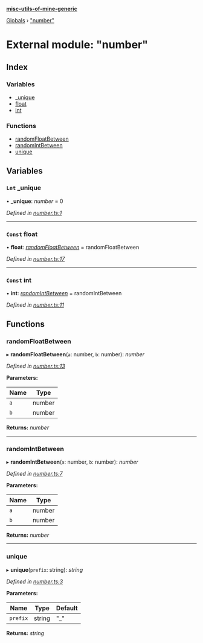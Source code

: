 **[misc-utils-of-mine-generic](../README.md)**

[Globals](../globals.md) › ["number"](_number_.md)

# External module: "number"

## Index

### Variables

* [_unique](_number_.md#let-_unique)
* [float](_number_.md#const-float)
* [int](_number_.md#const-int)

### Functions

* [randomFloatBetween](_number_.md#randomfloatbetween)
* [randomIntBetween](_number_.md#randomintbetween)
* [unique](_number_.md#unique)

## Variables

### `Let` _unique

• **_unique**: *number* = 0

*Defined in [number.ts:1](https://github.com/cancerberoSgx/misc-utils-of-mine/blob/d8d7bf0/misc-utils-of-mine-generic/src/number.ts#L1)*

___

### `Const` float

• **float**: *[randomFloatBetween](_number_.md#randomfloatbetween)* =  randomFloatBetween

*Defined in [number.ts:17](https://github.com/cancerberoSgx/misc-utils-of-mine/blob/d8d7bf0/misc-utils-of-mine-generic/src/number.ts#L17)*

___

### `Const` int

• **int**: *[randomIntBetween](_number_.md#randomintbetween)* =  randomIntBetween

*Defined in [number.ts:11](https://github.com/cancerberoSgx/misc-utils-of-mine/blob/d8d7bf0/misc-utils-of-mine-generic/src/number.ts#L11)*

## Functions

###  randomFloatBetween

▸ **randomFloatBetween**(`a`: number, `b`: number): *number*

*Defined in [number.ts:13](https://github.com/cancerberoSgx/misc-utils-of-mine/blob/d8d7bf0/misc-utils-of-mine-generic/src/number.ts#L13)*

**Parameters:**

Name | Type |
------ | ------ |
`a` | number |
`b` | number |

**Returns:** *number*

___

###  randomIntBetween

▸ **randomIntBetween**(`a`: number, `b`: number): *number*

*Defined in [number.ts:7](https://github.com/cancerberoSgx/misc-utils-of-mine/blob/d8d7bf0/misc-utils-of-mine-generic/src/number.ts#L7)*

**Parameters:**

Name | Type |
------ | ------ |
`a` | number |
`b` | number |

**Returns:** *number*

___

###  unique

▸ **unique**(`prefix`: string): *string*

*Defined in [number.ts:3](https://github.com/cancerberoSgx/misc-utils-of-mine/blob/d8d7bf0/misc-utils-of-mine-generic/src/number.ts#L3)*

**Parameters:**

Name | Type | Default |
------ | ------ | ------ |
`prefix` | string | "_" |

**Returns:** *string*